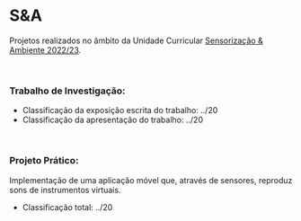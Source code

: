 # S&A

Projetos realizados no âmbito da Unidade Curricular <ins>Sensorização & Ambiente 2022/23</ins>.

<br/>

### <b>Trabalho de Investigação</b>:

- Classificação da exposição escrita do trabalho: ../20
- Classificação da apresentação do trabalho: ../20

<br/>

### <b>Projeto Prático</b>:

Implementação de uma aplicação móvel que, através de sensores, reproduz sons de instrumentos virtuais.

- Classificação total: ../20 